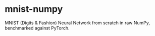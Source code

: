 # mnist-numpy
MNIST (Digits &amp; Fashion) Neural Network from scratch in raw NumPy, benchmarked against PyTorch.
